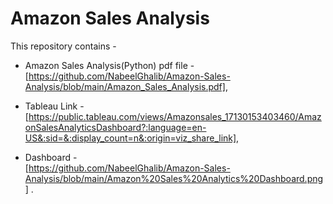 # Amazon Sales Analysis

This repository contains -     

* Amazon Sales Analysis(Python) pdf file -    
[https://github.com/NabeelGhalib/Amazon-Sales-Analysis/blob/main/Amazon_Sales_Analysis.pdf],  

* Tableau Link -  
[https://public.tableau.com/views/Amazonsales_17130153403460/AmazonSalesAnalyticsDashboard?:language=en-US&:sid=&:display_count=n&:origin=viz_share_link],    

* Dashboard -  
[https://github.com/NabeelGhalib/Amazon-Sales-Analysis/blob/main/Amazon%20Sales%20Analytics%20Dashboard.png] .

